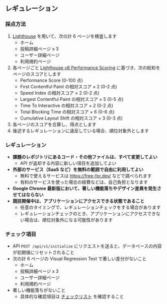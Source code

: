 ## レギュレーション

### 採点方法

1. [Lighthouse](https://github.com/GoogleChrome/lighthouse) を用いて、次の計 6 ページを検査します
   - ホーム
   - 投稿詳細ページ x 3
   - ユーザー詳細ページ
   - 利用規約ページ
1. 各ページごと [Lighthouse v8 Performance Scoring](https://web.dev/performance-scoring/#lighthouse-8) に基づき、次の総和をページのスコアとします
   - Performance Score (0-100 点)
   - First Contentful Paint の相対スコア × 2 (0-2 点)
   - Speed Index の相対スコア × 2 (0-2 点)
   - Largest Contentful Paint の相対スコア × 5 (0-5 点)
   - Time To Interactive の相対スコア × 2 (0-2 点)
   - Total Blocking Time の相対スコア × 6 (0-6 点)
   - Cumulative Layout Shift の相対スコア × 3 (0-3 点)
1. 各ページのスコアを合算し、得点とします
1. 後述するレギュレーションに違反している場合、順位対象外とします

### レギュレーション

- **課題のレポジトリにあるコード・その他ファイルは、すべて変更してよい**
  - API が返却する内容に新しい項目を追加してよい
- **外部のサービス（SaaS など）を無料の範囲で自由に利用してよい**
  - 無料で使えるサービスは https://free-for.dev/ などで調べられます
  - 有料のサービスを使った場合の経費などは、自己負担となります
- **Google Chrome 最新版において、著しい機能落ちやデザイン差異を発生させてはならない**
- **競技開催中は、アプリケーションにアクセスできる状態であること**
  - 任意のタイミングで、レギュレーションチェックをする場合があります
  - レギュレーションチェックのとき、アプリケーションにアクセスできない場合は、順位対象外になる可能性があります

### チェック項目

- API `POST /api/v1/initialize` にリクエストを送ると、データベースの内容が初期値にリセットされること
- 次の計 6 ページの Visual Regression Test で著しい差分がないこと
  - ホーム
  - 投稿詳細ページ x 3
  - ユーザー詳細ページ
  - 利用規約ページ
- 著しい機能落ちがないこと
  - 具体的な確認項目は [チェックリスト](./CHECKLIST.md) を確認すること
